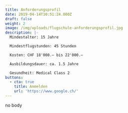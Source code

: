 ```yaml
---
title: Anforderungsprofil
date: 2019-04-14T10:51:24.000Z
draft: false
weight: 2
image: /img/uploads/flugschule-anforderungsprofil.jpg
description: |-
  Mindestalter: 15 Jahre

  Mindestflugstunden: 45 Stunden

  Kosten: CHF 18'000.– bis 22'000.–

  Ausbildungsdauer: ca. 1.5 Jahre

  Gesundheit: Medical Class 2
buttons:
  - cta: true
    title: Anmelden
    url: 'https://www.google.ch/'
---
```

no body
